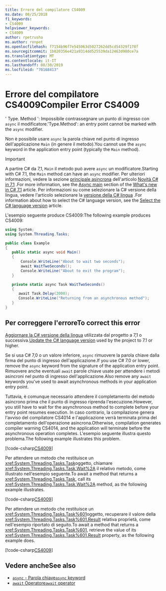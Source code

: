 ```yaml
---
title: Errore del compilatore CS4009
ms.date: 08/25/2018
f1_keywords:
- CS4009
helpviewer_keywords:
- CS4009
author: rpetrusha
ms.author: ronpet
ms.openlocfilehash: f7154b96f7e545063d5027262dd5cd54329f178f
ms.sourcegitcommit: 1b020356e421a9314dd525539da12463d980ce7a
ms.translationtype: MT
ms.contentlocale: it-IT
ms.lasthandoff: 08/30/2019
ms.locfileid: "70168413"
---
```

# <a name="compiler-error-cs4009"></a><span data-ttu-id="25aa4-102">Errore del compilatore CS4009</span><span class="sxs-lookup"><span data-stu-id="25aa4-102">Compiler Error CS4009</span></span>

<span data-ttu-id="25aa4-103">' Type. Method ': Impossibile contrassegnare un punto di ingresso con `async` il modificatore.</span><span class="sxs-lookup"><span data-stu-id="25aa4-103">'Type.Method': an entry point cannot be marked with the `async` modifier.</span></span>

<span data-ttu-id="25aa4-104">Non è possibile usare `async` la parola chiave nel punto di ingresso dell'applicazione `Main` (in genere il metodo).</span><span class="sxs-lookup"><span data-stu-id="25aa4-104">You cannot use the `async` keyword in the application entry point (typically the `Main` method).</span></span>  

> [!IMPORTANT]
> <span data-ttu-id="25aa4-105">A partire C# da 7,1, `Main` il metodo può avere `async` un modificatore.</span><span class="sxs-lookup"><span data-stu-id="25aa4-105">Starting with C# 7.1, the `Main` method can have an `async` modifier.</span></span> <span data-ttu-id="25aa4-106">Per ulteriori informazioni, vedere la sezione [principale asincrona](../whats-new/csharp-7-1.md#async-main) dell'articolo [Novità C# in 7,1](../whats-new/csharp-7-1.md) .</span><span class="sxs-lookup"><span data-stu-id="25aa4-106">For more information, see the [Async main](../whats-new/csharp-7-1.md#async-main) section of the [What's new in C# 7.1](../whats-new/csharp-7-1.md) article.</span></span> <span data-ttu-id="25aa4-107">Per informazioni su come selezionare la C# versione della lingua, vedere l'articolo selezionare la [versione della C# lingua](../language-reference/configure-language-version.md) .</span><span class="sxs-lookup"><span data-stu-id="25aa4-107">For information about how to select the C# language version, see the [Select the C# language version](../language-reference/configure-language-version.md) article.</span></span>

<span data-ttu-id="25aa4-108">L'esempio seguente produce CS4009:</span><span class="sxs-lookup"><span data-stu-id="25aa4-108">The following example produces CS4009:</span></span>

```csharp
using System;
using System.Threading.Tasks;

public class Example
{
   public static async void Main()
   {
       Console.WriteLine("About to wait two seconds");
       await WaitTwoSeconds();
       Console.WriteLine("About to exit the program");
   }

   private static async Task WaitTwoSeconds()
   {
      await Task.Delay(2000);
      Console.WriteLine("Returning from an asynchronous method");
   } 
}
```

## <a name="to-correct-this-error"></a><span data-ttu-id="25aa4-109">Per correggere l'errore</span><span class="sxs-lookup"><span data-stu-id="25aa4-109">To correct this error</span></span>

<span data-ttu-id="25aa4-110">[Aggiornare la C# versione della lingua](../language-reference/configure-language-version.md) utilizzata dal progetto a 7,1 o successiva.</span><span class="sxs-lookup"><span data-stu-id="25aa4-110">[Update the C# language version](../language-reference/configure-language-version.md) used by the project to 7.1 or higher.</span></span>

<span data-ttu-id="25aa4-111">Se si usa C# 7,0 o un valore inferiore, `async` rimuovere la parola chiave dalla firma del punto di ingresso dell'applicazione.</span><span class="sxs-lookup"><span data-stu-id="25aa4-111">If you use C# 7.0 or lower, remove the `async` keyword from the signature of the application entry point.</span></span>  <span data-ttu-id="25aa4-112">Rimuovere anche eventuali `await` parole chiave usate per attendere i metodi asincroni nel punto di ingresso dell'applicazione.</span><span class="sxs-lookup"><span data-stu-id="25aa4-112">Also remove any `await` keywords you've used to await asynchronous methods in your application entry point.</span></span> 

<span data-ttu-id="25aa4-113">Tuttavia, è comunque necessario attendere il completamento del metodo asincrono prima che il punto di ingresso riprenda l'esecuzione.</span><span class="sxs-lookup"><span data-stu-id="25aa4-113">However, you still have to wait for the asynchronous method to complete before your entry point resumes execution.</span></span> <span data-ttu-id="25aa4-114">In caso contrario, la compilazione genera l'avviso del compilatore CS4014 e l'applicazione verrà terminata prima del completamento dell'operazione asincrona.</span><span class="sxs-lookup"><span data-stu-id="25aa4-114">Otherwise, compilation generates compiler warning CS4014, and the application will terminate before the asynchronous operation completes.</span></span> <span data-ttu-id="25aa4-115">L'esempio seguente illustra questo problema.</span><span class="sxs-lookup"><span data-stu-id="25aa4-115">The following example illustrates this problem.</span></span>

[!code-csharp[CS4009](../../../samples/snippets/csharp/misc/cs4009-1.cs)]

<span data-ttu-id="25aa4-116">Per attendere un metodo che restituisce un <xref:System.Threading.Tasks.Task>oggetto, chiamare <xref:System.Threading.Tasks.Task.Wait%2A> il relativo metodo, come illustrato nell'esempio seguente.</span><span class="sxs-lookup"><span data-stu-id="25aa4-116">To await a method that returns a <xref:System.Threading.Tasks.Task>, call its <xref:System.Threading.Tasks.Task.Wait%2A> method, as the following example illustrates.</span></span>

[!code-csharp[CS4009](../../../samples/snippets/csharp/misc/cs4009-2.cs)]

<span data-ttu-id="25aa4-117">Per attendere un metodo che restituisce un <xref:System.Threading.Tasks.Task%601>oggetto, recuperare il valore della <xref:System.Threading.Tasks.Task%601.Result> relativa proprietà, come nell'esempio riportato di seguito.</span><span class="sxs-lookup"><span data-stu-id="25aa4-117">To await a method that returns a <xref:System.Threading.Tasks.Task%601>, retrieve the value of its <xref:System.Threading.Tasks.Task%601.Result> property, as the following example does.</span></span>

[!code-csharp[CS4009](../../../samples/snippets/csharp/misc/cs4009-3.cs)]

## <a name="see-also"></a><span data-ttu-id="25aa4-118">Vedere anche</span><span class="sxs-lookup"><span data-stu-id="25aa4-118">See also</span></span>

- [<span data-ttu-id="25aa4-119">`async` - Parola chiave</span><span class="sxs-lookup"><span data-stu-id="25aa4-119">`async` keyword</span></span>](../language-reference/keywords/async.md)
- [<span data-ttu-id="25aa4-120">`await` Operatore</span><span class="sxs-lookup"><span data-stu-id="25aa4-120">`await` operator</span></span>](../language-reference/operators/await.md)
